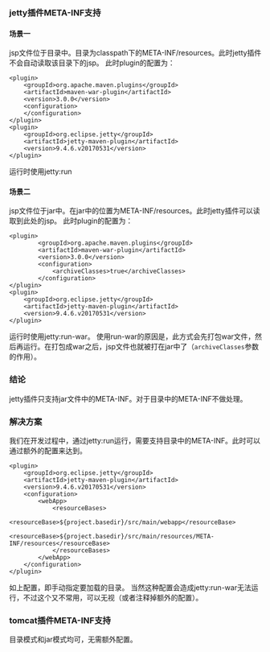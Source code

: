### jetty插件META-INF支持
#### 场景一

jsp文件位于目录中。目录为classpath下的META-INF/resources。此时jetty插件不会自动读取该目录下的jsp。
此时plugin的配置为：

    <plugin>
        <groupId>org.apache.maven.plugins</groupId>
        <artifactId>maven-war-plugin</artifactId>
        <version>3.0.0</version>
        <configuration>
        </configuration>
    </plugin>
    <plugin>
        <groupId>org.eclipse.jetty</groupId>
        <artifactId>jetty-maven-plugin</artifactId>
        <version>9.4.6.v20170531</version>
    </plugin>
    
运行时使用jetty:run
 
#### 场景二

jsp文件位于jar中。在jar中的位置为META-INF/resources。此时jetty插件可以读取到此处的jsp。
此时plugin的配置为：

    <plugin>
            <groupId>org.apache.maven.plugins</groupId>
            <artifactId>maven-war-plugin</artifactId>
            <version>3.0.0</version>
            <configuration>
                <archiveClasses>true</archiveClasses>
            </configuration>
    </plugin>
    <plugin>
        <groupId>org.eclipse.jetty</groupId>
        <artifactId>jetty-maven-plugin</artifactId>
        <version>9.4.6.v20170531</version>
    </plugin>

运行时使用jetty:run-war。
使用run-war的原因是，此方式会先打包war文件，然后再运行。在打包成war之后，jsp文件也就被打在jar中了（`archiveClasses`参数的作用）。

### 结论

jetty插件只支持jar文件中的META-INF。对于目录中的META-INF不做处理。

### 解决方案

我们在开发过程中，通过jetty:run运行，需要支持目录中的META-INF。此时可以通过额外的配置来达到。

    <plugin>
        <groupId>org.eclipse.jetty</groupId>
        <artifactId>jetty-maven-plugin</artifactId>
        <version>9.4.6.v20170531</version>
        <configuration>
            <webApp>
                <resourceBases>
                    <resourceBase>${project.basedir}/src/main/webapp</resourceBase>
                    <resourceBase>${project.basedir}/src/main/resources/META-INF/resources</resourceBase>
                </resourceBases>
            </webApp>
        </configuration>
    </plugin>
    
如上配置，即手动指定要加载的目录。
当然这种配置会造成jetty:run-war无法运行，不过这个又不常用，可以无视（或者注释掉额外的配置）。

### tomcat插件META-INF支持

目录模式和jar模式均可，无需额外配置。

